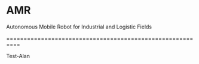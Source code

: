 # AMR
Autonomous Mobile Robot for Industrial and Logistic Fields

==========================================================

Test-Alan
